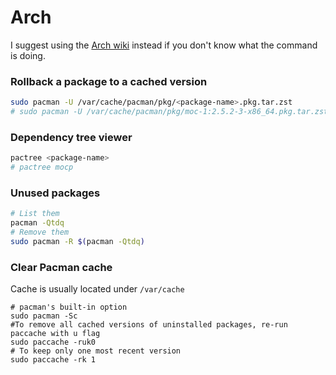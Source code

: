 # Arch

I suggest using the [Arch wiki](https://wiki.archlinux.org/) instead if you
don't know what the command is doing.

### Rollback a package to a cached version

```bash
sudo pacman -U /var/cache/pacman/pkg/<package-name>.pkg.tar.zst
# sudo pacman -U /var/cache/pacman/pkg/moc-1:2.5.2-3-x86_64.pkg.tar.zst
```

### Dependency tree viewer

```bash
pactree <package-name>
# pactree mocp
```

### Unused packages

```bash
# List them
pacman -Qtdq
# Remove them
sudo pacman -R $(pacman -Qtdq)
```

### Clear Pacman cache
Cache is usually located under `/var/cache`
```
# pacman's built-in option
sudo pacman -Sc
#To remove all cached versions of uninstalled packages, re-run paccache with u flag
sudo paccache -ruk0
# To keep only one most recent version
sudo paccache -rk 1
```
